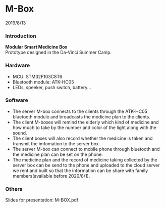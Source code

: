 # M-Box
2019/8/13
### Introduction
**Modular Smart Medicine Box**  
Prototype designed in the Da-Vinci Summer Camp.

### Hardware
- MCU: STM32F103C8T6
- Bluetooth module: ATK-HC05
- LEDs, speeker, push switch, battery...

### Software
- The server M-box connects to the clients through the ATK-HC05 bluetooth module and broadcasts the medicine plan to the clients.
- The client M-boxes will remind the elderly which kind of medicine and how much to take by the number and color of the light along with the sound.
- The client boxes will also record whether the medicine is taken and transmit the imfomation to the server box.
- The server M-box can connect to mobile phone through bluetooth and the medicine plan can be set on the phone.
- The medicine plan and the record of medicine taking collected by the server box can be send to the phone and uploaded to the cloud server we rent and built so that the information can be share with family members(available before 2020/8/1).


### Others
Slides for presentation: M-BOX.pdf